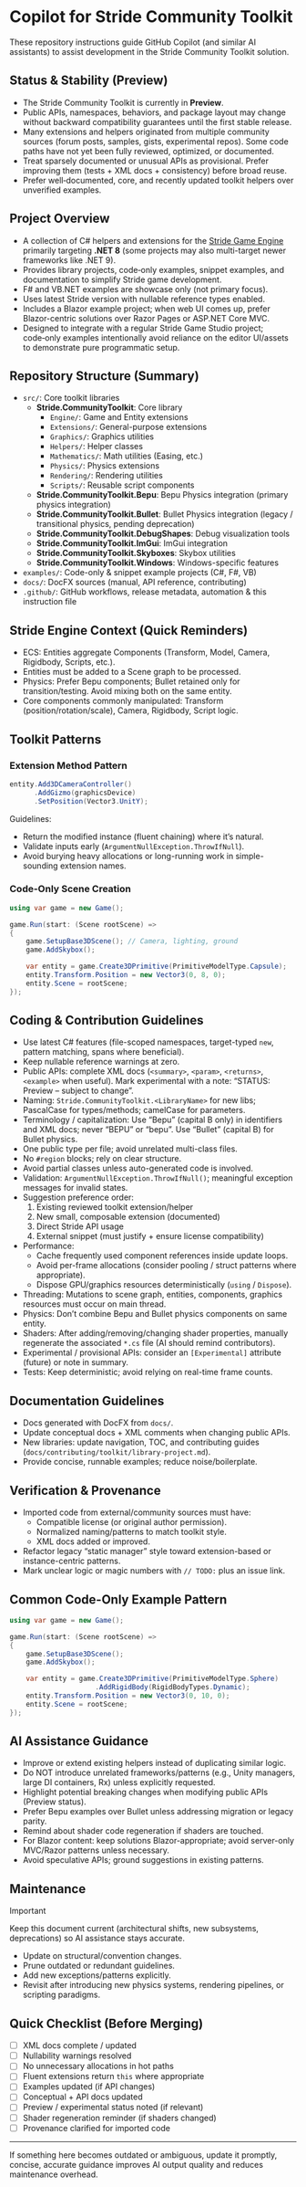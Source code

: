 # Copilot for Stride Community Toolkit

These repository instructions guide GitHub Copilot (and similar AI assistants) to assist development in the Stride Community Toolkit solution.

## Status & Stability (Preview)
- The Stride Community Toolkit is currently in **Preview**.
- Public APIs, namespaces, behaviors, and package layout may change without backward compatibility guarantees until the first stable release.
- Many extensions and helpers originated from multiple community sources (forum posts, samples, gists, experimental repos). Some code paths have not yet been fully reviewed, optimized, or documented.
- Treat sparsely documented or unusual APIs as provisional. Prefer improving them (tests + XML docs + consistency) before broad reuse.
- Prefer well‑documented, core, and recently updated toolkit helpers over unverified examples.

## Project Overview
- A collection of C# helpers and extensions for the [Stride Game Engine](https://www.stride3d.net/) primarily targeting **.NET 8** (some projects may also multi-target newer frameworks like .NET 9).
- Provides library projects, code‑only examples, snippet examples, and documentation to simplify Stride game development.
- F# and VB.NET examples are showcase only (not primary focus).
- Uses latest Stride version with nullable reference types enabled.
- Includes a Blazor example project; when web UI comes up, prefer Blazor-centric solutions over Razor Pages or ASP.NET Core MVC.
- Designed to integrate with a regular Stride Game Studio project; code‑only examples intentionally avoid reliance on the editor UI/assets to demonstrate pure programmatic setup.

## Repository Structure (Summary)
- `src/`: Core toolkit libraries
  - **Stride.CommunityToolkit**: Core library
    - `Engine/`: Game and Entity extensions
    - `Extensions/`: General-purpose extensions
    - `Graphics/`: Graphics utilities
    - `Helpers/`: Helper classes
    - `Mathematics/`: Math utilities (Easing, etc.)
    - `Physics/`: Physics extensions
    - `Rendering/`: Rendering utilities
    - `Scripts/`: Reusable script components
  - **Stride.CommunityToolkit.Bepu**: Bepu Physics integration (primary physics integration)
  - **Stride.CommunityToolkit.Bullet**: Bullet Physics integration (legacy / transitional physics, pending deprecation)  
  - **Stride.CommunityToolkit.DebugShapes**: Debug visualization tools
  - **Stride.CommunityToolkit.ImGui**: ImGui integration
  - **Stride.CommunityToolkit.Skyboxes**: Skybox utilities
  - **Stride.CommunityToolkit.Windows**: Windows-specific features
- `examples/`: Code-only & snippet example projects (C#, F#, VB)
- `docs/`: DocFX sources (manual, API reference, contributing)
- `.github/`: GitHub workflows, release metadata, automation & this instruction file

## Stride Engine Context (Quick Reminders)
- ECS: Entities aggregate Components (Transform, Model, Camera, Rigidbody, Scripts, etc.).
- Entities must be added to a Scene graph to be processed.
- Physics: Prefer Bepu components; Bullet retained only for transition/testing. Avoid mixing both on the same entity.
- Core components commonly manipulated: Transform (position/rotation/scale), Camera, Rigidbody, Script logic.

## Toolkit Patterns
### Extension Method Pattern
```csharp
entity.Add3DCameraController()
      .AddGizmo(graphicsDevice)
      .SetPosition(Vector3.UnitY);
```
Guidelines:
- Return the modified instance (fluent chaining) where it’s natural.
- Validate inputs early (`ArgumentNullException.ThrowIfNull`).
- Avoid burying heavy allocations or long-running work in simple-sounding extension names.

### Code-Only Scene Creation
```csharp
using var game = new Game();

game.Run(start: (Scene rootScene) =>
{
    game.SetupBase3DScene(); // Camera, lighting, ground
    game.AddSkybox();

    var entity = game.Create3DPrimitive(PrimitiveModelType.Capsule);
    entity.Transform.Position = new Vector3(0, 8, 0);
    entity.Scene = rootScene;
});
```

## Coding & Contribution Guidelines
- Use latest C# features (file-scoped namespaces, target-typed `new`, pattern matching, spans where beneficial).
- Keep nullable reference warnings at zero.
- Public APIs: complete XML docs (`<summary>`, `<param>`, `<returns>`, `<example>` when useful). Mark experimental with a note: “STATUS: Preview – subject to change”.
- Naming: `Stride.CommunityToolkit.<LibraryName>` for new libs; PascalCase for types/methods; camelCase for parameters.
- Terminology / capitalization: Use “Bepu” (capital B only) in identifiers and XML docs; never “BEPU” or “bepu”. Use “Bullet” (capital B) for Bullet physics.
- One public type per file; avoid unrelated multi-class files.
- No `#region` blocks; rely on clear structure.
- Avoid partial classes unless auto-generated code is involved.
- Validation: `ArgumentNullException.ThrowIfNull()`; meaningful exception messages for invalid states.
- Suggestion preference order:
  1. Existing reviewed toolkit extension/helper
  2. New small, composable extension (documented) 
  3. Direct Stride API usage
  4. External snippet (must justify + ensure license compatibility)
- Performance:
  - Cache frequently used component references inside update loops.
  - Avoid per-frame allocations (consider pooling / struct patterns where appropriate).
  - Dispose GPU/graphics resources deterministically (`using` / `Dispose`).
- Threading: Mutations to scene graph, entities, components, graphics resources must occur on main thread.
- Physics: Don’t combine Bepu and Bullet physics components on same entity.
- Shaders: After adding/removing/changing shader properties, manually regenerate the associated `*.cs` file (AI should remind contributors).
- Experimental / provisional APIs: consider an `[Experimental]` attribute (future) or note in summary.
- Tests: Keep deterministic; avoid relying on real-time frame counts.

## Documentation Guidelines
- Docs generated with DocFX from `docs/`.
- Update conceptual docs + XML comments when changing public APIs.
- New libraries: update navigation, TOC, and contributing guides (`docs/contributing/toolkit/library-project.md`).
- Provide concise, runnable examples; reduce noise/boilerplate.

## Verification & Provenance
- Imported code from external/community sources must have:
  - Compatible license (or original author permission).
  - Normalized naming/patterns to match toolkit style.
  - XML docs added or improved.
- Refactor legacy “static manager” style toward extension-based or instance-centric patterns.
- Mark unclear logic or magic numbers with `// TODO:` plus an issue link.

## Common Code-Only Example Pattern
```csharp
using var game = new Game();

game.Run(start: (Scene rootScene) =>
{
    game.SetupBase3DScene();
    game.AddSkybox();

    var entity = game.Create3DPrimitive(PrimitiveModelType.Sphere)
                     .AddRigidBody(RigidBodyTypes.Dynamic);
    entity.Transform.Position = new Vector3(0, 10, 0);
    entity.Scene = rootScene;
});
```

## AI Assistance Guidance
- Improve or extend existing helpers instead of duplicating similar logic.
- Do NOT introduce unrelated frameworks/patterns (e.g., Unity managers, large DI containers, Rx) unless explicitly requested.
- Highlight potential breaking changes when modifying public APIs (Preview status).
- Prefer Bepu examples over Bullet unless addressing migration or legacy parity.
- Remind about shader code regeneration if shaders are touched.
- For Blazor content: keep solutions Blazor-appropriate; avoid server-only MVC/Razor patterns unless necessary.
- Avoid speculative APIs; ground suggestions in existing patterns.

## Maintenance
> [!IMPORTANT]
> Keep this document current (architectural shifts, new subsystems, deprecations) so AI assistance stays accurate.

- Update on structural/convention changes.
- Prune outdated or redundant guidelines.
- Add new exceptions/patterns explicitly.
- Revisit after introducing new physics systems, rendering pipelines, or scripting paradigms.

## Quick Checklist (Before Merging)
- [ ] XML docs complete / updated
- [ ] Nullability warnings resolved
- [ ] No unnecessary allocations in hot paths
- [ ] Fluent extensions return `this` where appropriate
- [ ] Examples updated (if API changes)
- [ ] Conceptual + API docs updated
- [ ] Preview / experimental status noted (if relevant)
- [ ] Shader regeneration reminder (if shaders changed)
- [ ] Provenance clarified for imported code

---
If something here becomes outdated or ambiguous, update it promptly, concise, accurate guidance improves AI output quality and reduces maintenance overhead.